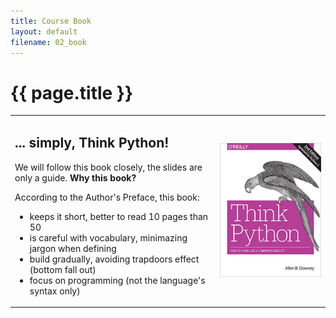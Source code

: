```yaml
---
title: Course Book
layout: default
filename: 02_book
--- 
```


<h1>{{ page.title }}</h1>

<!-- There are several books these classes are taken from -->

<!-- ## ... simply, Think Python!

We will follow the book closely, the slides are only a guide. **Why this book?**

According to the Author's Preface, this book:

- keeps it short, better to read 10 pages than 50
- is careful with vocabulary, minimazing jargon when defining
- build gradually, avoiding trapdoors effect (bottom fall out)
- focus on programming (not the language's syntax only)

![Think Python](https://raw.githubusercontent.com/tur-learning/CIS1051-python/gh-pages/lectures/notebooks/img/think-python.jpg) -->

<style>
td, th {
   border: none!important;
}
</style>

<table>
<colgroup>
<col width="65%"/>
<col width="35%"/>
</colgroup>
<tr>
<td>
<h2>... simply, Think Python!</h2>
We will follow this book closely, the slides are only a guide. <strong>Why this book?</strong>

According to the Author's Preface, this book:

- keeps it short, better to read 10 pages than 50
- is careful with vocabulary, minimazing jargon when defining
- build gradually, avoiding trapdoors effect (bottom fall out)
- focus on programming (not the language's syntax only)
</td>
<td>
<p align="center"><img width="750" src="https://raw.githubusercontent.com/tur-learning/CIS1051-python/gh-pages/lectures/notebooks/img/think-python.jpg"></p>
</td>
</tr>
</table>

<!-- <table>
<colgroup>
<col width="35%"/>
<col width="65%"/>
</colgroup>
<tr>
<td>
<p align="center"><img width="750" src="https://raw.githubusercontent.com/tur-learning/CIS1051-python/gh-pages/lectures/notebooks/img/think-python.jpg"></p>
</td>
<td>
<h2>... simply, Think Python!</h2>
We will follow this book closely, the slides are only a guide. <strong>Why this book?</strong>

According to the Author's Preface, this book:

- keeps it short, better to read 10 pages than 50
- is careful with vocabulary, minimazing jargon when defining
- build gradually, avoiding trapdoors effect (bottom fall out)
- focus on programming (not the language's syntax only)
</td>
</tr>
</table> -->